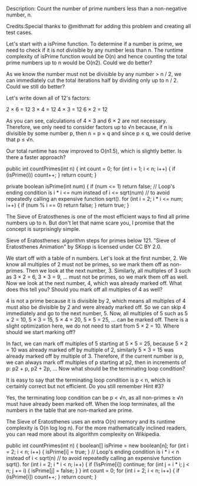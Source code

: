 Description:
Count the number of prime numbers less than a non-negative number, n.

Credits:Special thanks to @mithmatt for adding this problem and creating all test cases.


  Let's start with a isPrime function. To determine if a number is prime, we need to check if it is not divisible by any number less than n. The runtime complexity of isPrime function would be O(n) and hence counting the total prime numbers up to n would be O(n2). Could we do better?
  
  As we know the number must not be divisible by any number > n / 2, we can immediately cut the total iterations half by dividing only up to n / 2. Could we still do better?
  
  Let's write down all of 12's factors:

2 × 6 = 12
3 × 4 = 12
4 × 3 = 12
6 × 2 = 12


As you can see, calculations of 4 × 3 and 6 × 2 are not necessary. Therefore, we only need to consider factors up to &radic;n because, if n is divisible by some number p, then n = p × q and since p &le; q, we could derive that p &le; &radic;n.

Our total runtime has now improved to O(n1.5), which is slightly better. Is there a faster approach?


public int countPrimes(int n) {
   int count = 0;
   for (int i = 1; i < n; i++) {
      if (isPrime(i)) count++;
   }
   return count;
}

private boolean isPrime(int num) {
   if (num <= 1) return false;
   // Loop's ending condition is i * i <= num instead of i <= sqrt(num)
   // to avoid repeatedly calling an expensive function sqrt().
   for (int i = 2; i * i <= num; i++) {
      if (num % i == 0) return false;
   }
   return true;
}

  
  The Sieve of Eratosthenes is one of the most efficient ways to find all prime numbers up to n. But don't let that name scare you, I promise that the concept is surprisingly simple.



Sieve of Eratosthenes: algorithm steps for primes below 121. "Sieve of Eratosthenes Animation" by SKopp is licensed under CC BY 2.0.


We start off with a table of n numbers. Let's look at the first number, 2. We know all multiples of 2 must not be primes, so we mark them off as non-primes. Then we look at the next number, 3. Similarly, all multiples of 3 such as 3 × 2 = 6, 3 × 3 = 9, ... must not be primes, so we mark them off as well. Now we look at the next number, 4, which was already marked off. What does this tell you? Should you mark off all multiples of 4 as well?
  
  4 is not a prime because it is divisible by 2, which means all multiples of 4 must also be divisible by 2 and were already marked off. So we can skip 4 immediately and go to the next number, 5. Now, all multiples of 5 such as 5 × 2 = 10, 5 × 3 = 15, 5 × 4 = 20, 5 × 5 = 25, ... can be marked off. There is a slight optimization here, we do not need to start from 5 × 2 = 10. Where should we start marking off?
  
  In fact, we can mark off multiples of 5 starting at 5 × 5 = 25, because 5 × 2 = 10 was already marked off by multiple of 2, similarly 5 × 3 = 15 was already marked off by multiple of 3. Therefore, if the current number is p, we can always mark off multiples of p starting at p2, then in increments of p: p2 + p, p2 + 2p, ... Now what should be the terminating loop condition?
  
  It is easy to say that the terminating loop condition is p < n, which is certainly correct but not efficient. Do you still remember Hint #3?
  
  Yes, the terminating loop condition can be p < &radic;n, as all non-primes &ge; &radic;n must have already been marked off. When the loop terminates, all the numbers in the table that are non-marked are prime.

The Sieve of Eratosthenes uses an extra O(n) memory and its runtime complexity is O(n log log n). For the more mathematically inclined readers, you can read more about its algorithm complexity on Wikipedia.


public int countPrimes(int n) {
   boolean[] isPrime = new boolean[n];
   for (int i = 2; i < n; i++) {
      isPrime[i] = true;
   }
   // Loop's ending condition is i * i < n instead of i < sqrt(n)
   // to avoid repeatedly calling an expensive function sqrt().
   for (int i = 2; i * i < n; i++) {
      if (!isPrime[i]) continue;
      for (int j = i * i; j < n; j += i) {
         isPrime[j] = false;
      }
   }
   int count = 0;
   for (int i = 2; i < n; i++) {
      if (isPrime[i]) count++;
   }
   return count;
}

  
